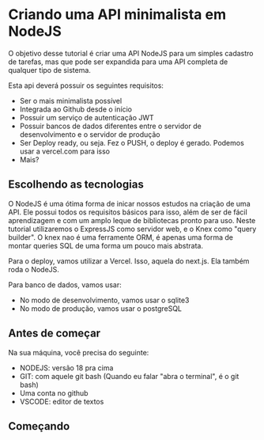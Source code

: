 # Criando uma API minimalista em NodeJS

O objetivo desse tutorial é criar uma API NodeJS para um simples cadastro de tarefas, mas que pode ser expandida para uma API completa de qualquer tipo de sistema. 

Esta api deverá possuir os seguintes requisitos:

- Ser o mais minimalista possível
- Integrada ao Github desde o início
- Possuir um serviço de autenticação JWT
- Possuir bancos de dados diferentes entre o servidor de desenvolvimento e o servidor de produção
- Ser Deploy ready, ou seja. Fez o PUSH, o deploy é gerado. Podemos usar a vercel.com para isso
- Mais?

## Escolhendo as tecnologias

O NodeJS é uma ótima forma de inicar nossos estudos na criação de uma API. Ele possui todos os requisitos básicos para isso,
além de ser de fácil aprendizagem e com um amplo leque de bibliotecas pronto para uso. Neste tutorial utilizaremos o ExpressJS
como servidor web, e o Knex como "query builder". O knex nao é uma ferramente ORM, é apenas uma forma de montar queries SQL 
de uma forma um pouco mais abstrata. 

Para o deploy, vamos utilizar a Vercel. Isso, aquela do next.js. Ela também roda o NodeJS.

Para banco de dados, vamos usar: 

- No modo de desenvolvimento, vamos usar o sqlite3
- No modo de produção, vamos usar o postgreSQL


## Antes de começar

Na sua máquina, você precisa do seguinte:

- NODEJS: versão 18 pra cima
- GIT:  com aquele git bash (Quando eu falar "abra o terminal", é o git bash)
- Uma conta no github
- VSCODE: editor de textos 

## Começando




